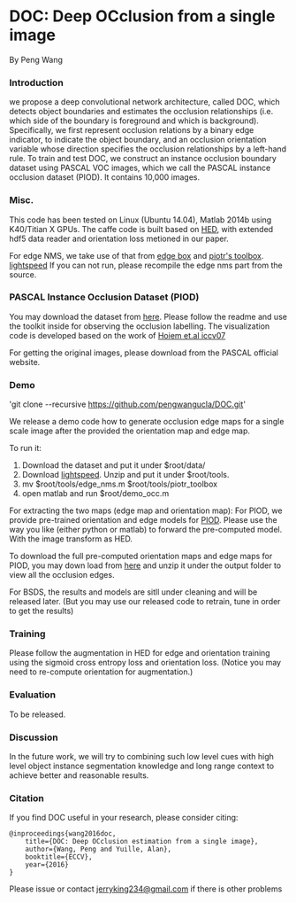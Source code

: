 # DOC: Deep OCclusion from a single image

By Peng Wang

### Introduction

we propose a deep convolutional network architecture, called DOC,  which detects object boundaries and estimates the occlusion relationships (i.e. which side of the boundary is foreground and which is background).
 Specifically, we first represent occlusion relations by a binary edge indicator, to indicate the object boundary, and an occlusion orientation variable whose direction specifies the occlusion relationships by a left-hand rule.
To train and test DOC, we construct an instance occlusion boundary dataset using PASCAL VOC images, which we call the PASCAL instance occlusion dataset (PIOD). It contains 10,000 images.

### Misc.

This code has been tested on Linux (Ubuntu 14.04), Matlab 2014b using K40/Titian X GPUs.
The caffe code is built based on [HED](https://github.com/s9xie/hed),  with extended hdf5 data reader and orientation loss metioned in our paper.

For edge NMS, we take use of that from [edge box](https://github.com/pdollar/edges) and [piotr's toolbox](https://github.com/pdollar/toolbox).
[lightspeed](http://research.microsoft.com/en-us/um/people/minka/software/lightspeed/) If you can not run, please recompile the edge nms part from the source.

### PASCAL Instance Occlusion Dataset (PIOD)

You may download the dataset from [here](https://drive.google.com/file/d/0B7DaWBKShuMBSkZ6Mm5RVmg5ck0/view?usp=sharing). Please follow the readme and use the toolkit inside for observing the occlusion labelling.
The visualization code is developed based on the work of [Hoiem et.al iccv07](http://dhoiem.cs.illinois.edu/)

For getting the original images, please download from the PASCAL official website.

### Demo
'git clone --recursive https://github.com/pengwangucla/DOC.git'

We release a demo code how to generate occlusion edge maps for a single scale image after the provided the orientation map and edge map.

To run it:
1. Download the dataset and put it under $root/data/
2. Download [lightspeed](http://research.microsoft.com/en-us/um/people/minka/software/lightspeed/). Unzip and put it under $root/tools.
3. mv $root/tools/edge_nms.m $root/tools/piotr_toolbox
4. open matlab and run $root/demo_occ.m

For extracting the two maps (edge map and orientation map):
For PIOD, we provide pre-trained orientation and edge models for [PIOD](https://drive.google.com/open?id=0B7DaWBKShuMBN0drTzRRMlpoTmc).
Please use the way you like (either python or matlab) to forward the pre-computed model. With the image transform as HED.

To download the full pre-computed orientation maps and edge maps for PIOD, you may down load from [here](https://drive.google.com/file/d/0B7DaWBKShuMBdWV3NzVyd0pGZjA/view?usp=sharing) and unzip it under the output folder to view all the occlusion edges.

For BSDS, the results and models are sitll under cleaning and will be released later. (But you may use our released code to retrain, tune in order to get the results)

### Training

Please follow the augmentation in HED for edge and orientation training using the sigmoid cross entropy loss and orientation loss. (Notice you may need to re-compute orientation for augmentation.)


### Evaluation

To be released.

### Discussion

In the future work, we will try to combining such low level cues with high level object instance segmentation
knowledge and long range context to achieve better and reasonable results.

### Citation

If you find DOC useful in your research, please consider citing:

    @inproceedings{wang2016doc,
        title={DOC: Deep OCclusion estimation from a single image},
        author={Wang, Peng and Yuille, Alan},
        booktitle={ECCV},
        year={2016}
    }

Please issue or contact jerryking234@gmail.com if there is other problems

